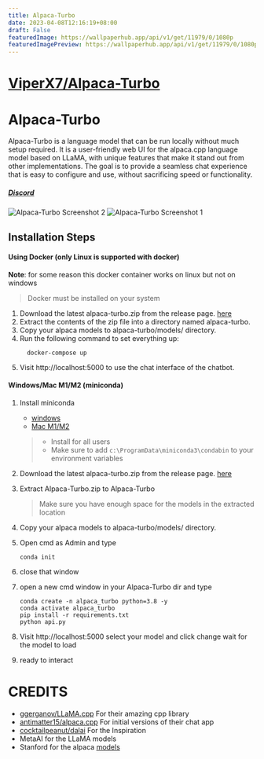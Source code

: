 ```yaml
---
title: Alpaca-Turbo
date: 2023-04-08T12:16:19+08:00
draft: False
featuredImage: https://wallpaperhub.app/api/v1/get/11979/0/1080p
featuredImagePreview: https://wallpaperhub.app/api/v1/get/11979/0/1080p
---
```


# [ViperX7/Alpaca-Turbo](https://github.com/ViperX7/Alpaca-Turbo)

# Alpaca-Turbo

Alpaca-Turbo is a language model that can be run locally without much setup required. It is a user-friendly web UI for the alpaca.cpp language model based on LLaMA, with unique features that make it stand out from other implementations. The goal is to provide a seamless chat experience that is easy to configure and use, without sacrificing speed or functionality.

##### [Discord](https://discord.gg/pm4JzCBHNn)

![Alpaca-Turbo Screenshot 2](./screenshots/screenshot2.png)
![Alpaca-Turbo Screenshot 1](./screenshots/screenshot1.png)

## Installation Steps

#### Using Docker (only Linux is supported with docker)

**Note**: for some reason this docker container works on linux but not on windows

> Docker must be installed on your system

1. Download the latest alpaca-turbo.zip from the release page. [here](https://github.com/ViperX7/Alpaca-Turbo/releases/)
2. Extract the contents of the zip file into a directory named alpaca-turbo.
3. Copy your alpaca models to alpaca-turbo/models/ directory.
4. Run the following command to set everything up:
   ```
     docker-compose up
   ```
5. Visit http://localhost:5000 to use the chat interface of the chatbot.

#### Windows/Mac M1/M2 (miniconda)

1. Install miniconda 
    - [windows](https://repo.anaconda.com/miniconda/Miniconda3-latest-Windows-x86_64.exe) 
    - [Mac M1/M2](https://repo.anaconda.com/miniconda/Miniconda3-latest-MacOSX-arm64.pkg)

   > - Install for all users
   > - Make sure to add `c:\ProgramData\miniconda3\condabin` to your environment variables

2. Download the latest alpaca-turbo.zip from the release page. [here](https://github.com/ViperX7/Alpaca-Turbo/releases/)
3. Extract Alpaca-Turbo.zip to Alpaca-Turbo
   > Make sure you have enough space for the models in the extracted location
4. Copy your alpaca models to alpaca-turbo/models/ directory.
5. Open cmd as Admin and type
   ```
   conda init
   ```
6. close that window
7. open a new cmd window in your Alpaca-Turbo dir and type
   ```
   conda create -n alpaca_turbo python=3.8 -y
   conda activate alpaca_turbo
   pip install -r requirements.txt
   python api.py
   ```
8. Visit http://localhost:5000 select your model and click change wait for the model to load
9. ready to interact

# CREDITS

- [ggerganov/LLaMA.cpp](https://github.com/ggerganov/LLaMA.cpp) For their amazing cpp library
- [antimatter15/alpaca.cpp](https://github.com/antimatter15/alpaca.cpp) For initial versions of their chat app
- [cocktailpeanut/dalai](https://github.com/cocktailpeanut/dalai) For the Inspiration
- MetaAI for the LLaMA models
- Stanford for the alpaca [models](https://github.com/tatsu-lab/stanford_alpaca)
